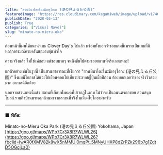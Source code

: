 ```yaml
---
title: "สวนมินาโตะโนะมิเอรุโอกะ (港の見える丘公園)"
featuredImage: "https://res.cloudinary.com/kagamiweb/image/upload/v1746804800/blog.coregamehd.com/minato-no-mieru-oka.jpg"
publishDate: "2020-05-13"
publish: True
categories: ["Visual Novel"]
slug: "minato-no-mieru-oka"
---
```



ก่อนหน้านี้ผมได้แนะนำเกม Clover Day's ไปแล้ว พร้อมทั้งบอกว่าชอบเกมนี้เพราะเป็นเกมที่มีหลากอารมณ์ครบครันและอบอุ่นหัวใจ

ความจริงแล้ว ไม่ใช่แค่ชอบ แต่ชอบมากๆ จนถึงขั้นไปตามรอยสถานที่จริงเลยแหละ!

ยกตัวอย่างเช่นในรูปนี้ เป็นสวนสาธารณะที่เรียกว่า "สวนมินาโตะโนะมิเอรุโอกะ (港の見える丘公園)" ซึ่งผมมีโอกาสได้แวะไปเยือนตอนไปเที่ยวประเทศญี่ปุ่นเมื่อปีก่อน ต้องบอกเลยว่าของจริงวิวสวยมาก อากาศดีอีกด้วย

นอกจากสวนแห่งนี้แล้ว สถานที่เกือบทั้งหมดที่ปรากฏในเกม ไม่ว่าจะเป็นถนนตรอกซอย สวนสนุก โบสถ์ รวมถึงบ้านพระเอกล้วนมาจากสถานที่จริงในเมืองโยโกฮาม่าครับ

---

### ■ พิกัด:

Minato-no-Mieru Oka Park (港の見える丘公園)
Yokohama, Japan
[https://goo.gl/maps/WPb7Cr3X8R7WLWL26](https://goo.gl/maps/WPb7Cr3X8R7WLWL26?fbclid=IwAR0fXMV82k8wX5nMMUi0mqPt_5MNyUHXP8dZrPZk296b7g1ZdtD5OGgiLa0)
